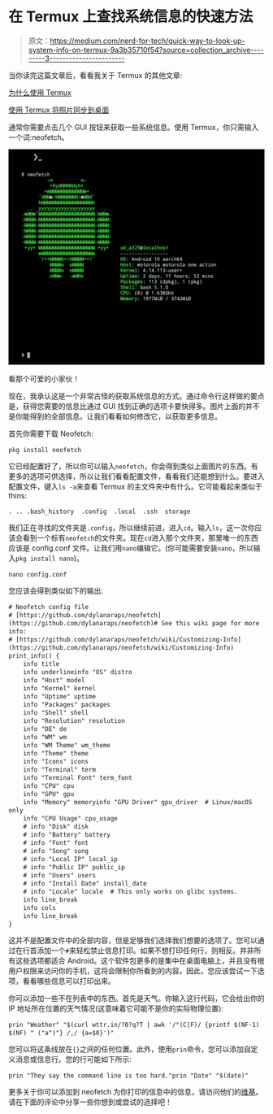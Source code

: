 # 在 Termux 上查找系统信息的快速方法

> 原文：<https://medium.com/nerd-for-tech/quick-way-to-look-up-system-info-on-termux-9a3b35710f54?source=collection_archive---------3----------------------->

当你读完这篇文章后，看看我关于 Termux 的其他文章:

[为什么使用 Termux](/@seandreas/why-use-termux-bad137142f3e)

[使用 Termux 将照片同步到桌面](/@seandreas/sync-photos-to-desktop-using-termux-767f1ff4aff2)

通常你需要点击几个 GUI 按钮来获取一些系统信息。使用 Termux，你只需输入一个词:neofetch。

![](img/4377cf21abe5cf7b3a05430e595c72ae.png)

看那个可爱的小家伙！

现在，我承认这是一个非常古怪的获取系统信息的方式。通过命令行这样做的要点是，获得您需要的信息比通过 GUI 找到正确的选项卡要快得多。图片上面的并不是你能得到的全部信息。让我们看看如何修改它，以获取更多信息。

首先你需要下载 Neofetch:

```
pkg install neofetch
```

它已经配置好了，所以你可以输入`neofetch`，你会得到类似上面图片的东西。有更多的选项可供选择，所以让我们看看配置文件，看看我们还能想到什么。要进入配置文件，键入`ls -a`来查看 Termux 的主文件夹中有什么。它可能看起来类似于 thins:

```
. .. .bash_history  .config  .local  .ssh  storage
```

我们正在寻找的文件夹是`.config`，所以继续前进，进入`cd`。输入`ls`，这一次你应该会看到一个标有`neofetch`的文件夹。现在`cd`进入那个文件夹，那里唯一的东西应该是 config.conf 文件。让我们用`nano`编辑它。(你可能需要安装`nano`，所以输入`pkg install nano`)。

```
nano config.conf
```

您应该会得到类似如下的输出:

```
# Neofetch config file
# [https://github.com/dylanaraps/neofetch](https://github.com/dylanaraps/neofetch)# See this wiki page for more info:
# [https://github.com/dylanaraps/neofetch/wiki/Customizing-Info](https://github.com/dylanaraps/neofetch/wiki/Customizing-Info)
print_info() {
    info title
    info underlineinfo "OS" distro
    info "Host" model
    info "Kernel" kernel
    info "Uptime" uptime
    info "Packages" packages
    info "Shell" shell
    info "Resolution" resolution
    info "DE" de
    info "WM" wm
    info "WM Theme" wm_theme
    info "Theme" theme
    info "Icons" icons
    info "Terminal" term
    info "Terminal Font" term_font
    info "CPU" cpu
    info "GPU" gpu
    info "Memory" memoryinfo "GPU Driver" gpu_driver  # Linux/macOS only
    info "CPU Usage" cpu_usage
    # info "Disk" disk
    # info "Battery" battery
    # info "Font" font
    # info "Song" song
    # info "Local IP" local_ip
    # info "Public IP" public_ip
    # info "Users" users
    # info "Install Date" install_date
    # info "Locale" locale  # This only works on glibc systems.
    info line_break
    info cols
    info line_break
}
```

这并不是配置文件中的全部内容，但是足够我们选择我们想要的选项了。您可以通过在行首添加一个`#`来轻松禁止信息打印。如果不想打印任何行，则相反。并非所有这些选项都适合 Android。这个软件包更多的是集中在桌面电脑上，并且没有根用户权限来访问你的手机，这将会限制你所看到的内容。因此，您应该尝试一下选项，看看哪些信息可以打印出来。

你可以添加一些不在列表中的东西。首先是天气。你输入这行代码，它会给出你的 IP 地址所在位置的天气情况(这意味着它可能不是你的实际物理位置):

```
prin "Weather" "$(curl wttr.in/?0?q?T | awk '/°(C|F)/ {printf $(NF-1) $(NF) " ("a")"} /,/ {a=$0}')"
```

您可以将这条线放在`{}`之间的任何位置。此外，使用`prin`命令，您可以添加自定义消息或信息行。您的行可能如下所示:

```
prin "They say the command line is too hard."prin "Date" "$(date)"
```

更多关于你可以添加到 neofetch 为你打印的信息中的信息，请访问他们的[维基](https://github.com/dylanaraps/neofetch/wiki)。请在下面的评论中分享一些你想到或尝试的选择吧！